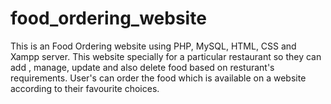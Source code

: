# food_ordering_website
This is an Food Ordering website using PHP, MySQL, HTML, CSS and Xampp server. This website specially for a particular restaurant so they can add , manage, update and also delete food based on resturant's requirements. 
User's can order the food which is available on a website according to their favourite choices.
